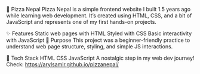 🍕 Pizza Nepal
Pizza Nepal is a simple frontend website I built 1.5 years ago while learning web development.
It’s created using HTML, CSS, and a bit of JavaScript and represents one of my first hands-on projects.

✨ Features
Static web pages with HTML
Styled with CSS
Basic interactivity with JavaScript
🚀 Purpose
This project was a beginner-friendly practice to understand web page structure, styling, and simple JS interactions.

📂 Tech Stack
HTML
CSS
JavaScript
A nostalgic step in my web dev journey! 
Check: https://arylsamir.github.io/pizzanepal/
